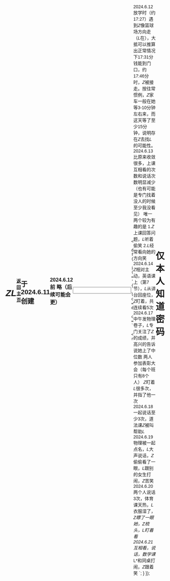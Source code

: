 # *ZL*       
#### [返回主页](https://normyan01.github.io)
## 于2024.6.11创建
### 2024.6.12前 略（后续可能会更）
<html lang="en">
<head>
    <meta charset="UTF-8">
    <meta name="viewport" content="width=device-width, initial-scale=1.0">
    <title>Text Box Change Example</title>
    <style>
        body {
            font-family: Arial, sans-serif;
            display: flex;
            justify-content: center;
            align-items: center;
            height: 100vh;
            margin: 0;
        }
        #container {
            text-align: center;
        }
        textarea {
            width: 100%;
            height: 200px;
        }
    </style>
</head>
<body>
    <div id="container">
        <input type="text" id="textBox">
    </div>

    <script>
        document.getElementById('textBox').addEventListener('input', function() {
            if (this.value === 'j101210080927414') {
                let container = document.getElementById('container');
                container.innerHTML = `
                    <textarea readonly>
2024.6.12 放学时（约17:27）遇到*Z*像篮球场方向走（*L*在），大抵可以推算出正常情况下17:31分钱能到门口，约17:46分时，*Z*被接走。按往常惯例，*Z*家车一般在她等3-10分钟左右来，而这天等了至少15分钟，说明存在*Z*去找*L*的可能性。
2024.6.13 比原来收敛很多，上课互相看的次数和说话次数明显减少（也有可能是专门找着没人的时候至少我没看见） 唯一两个较为有趣的是 
     1.*Z*上课回答问题，*L*听着偷笑 2.*L*经常看向她的方向笑
2024.6.14 *Z*相对主动，英语课上（第7节），*L*从讲台回座位，*Z*盯着，共连续看5次
2024.6.17 中午发物理卷子，*L*专门关注了*Z*的成绩，并高兴的告诉说她上了中位数 两人参加表彰大会（每个班只有8个人） *Z*盯着*L*很多次，并指了他一次
2024.6.18 一起说话至少3次，道法课*Z*被叫帮助*L*
2024.6.19 物理被一起点名，*L*大声说话，*Z*偷偷看了一眼，*L*跟别的女生打闹，*Z*苦笑
2024.6.20 两个人说话3次，体育课天热，*L*衣服湿了，*Z瞟了一眼她，*Z*梳头，*L*盯着看
2024.6.21互相看，说话，数学课*L*和同桌打闹，*Z*跟着笑
                    </textarea>
                `;
            }
        });
    </script>
</body>
</html>

# 仅本人知道密码
